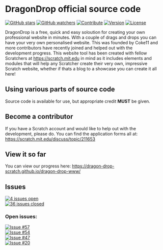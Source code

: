# DragonDrop official source code
[![GitHub stars](https://img.shields.io/badge/star-dragon--drop--www-green.svg)](https://github.com/dragon-drop-scratch/dragon-drop-www/stargazers)
[![GitHub watchers](https://img.shields.io/badge/fork-dragon--drop--www-red.svg)](https://github.com/dragon-drop-scratch/dragon-drop-www/graphs/contributors#fork-destination-box)
[![Contribute](https://img.shields.io/badge/contribute-dragon--drop--www-00AAAA.svg)](https://scratch.mit.edu/discuss/topic/211653)
[![Version](https://img.shields.io/badge/version-0.1.3--alpha-blue.svg)](https://github.com/dragon-drop-scratch/dragon-drop-www/releases)
[![License](https://img.shields.io/badge/license-MIT-AA00AA.svg)](https://github.com/dragon-drop-scratch/dragon-drop-www/blob/gh-pages/node_modules/balanced-match/LICENSE.md)

DragonDrop is a free, quick and easy soloution for creating your own professional website in minutes. With a couple of drags and drops you can have your very own personalised website. This was founded by Coke11 and more contributors have recently joined and helped out with the development progress. This website tool has been created with fellow Scratchers at https://scratch.mit.edu in mind as it includes elements and modules that will help any Scratcher create their very own, impressive Scratch website, whether if thats a blog to a showcase you can create it all here!

## Using various parts of source code
Source code is available for use, but appropriate credit <b>MUST</b> be given.

## Become a contributor
If you have a Scratch account and would like to help out with the development, please do. You can find the application forms all at: https://scratch.mit.edu/discuss/topic/211653

## View it so far
You can view our progress here: https://dragon-drop-scratch.github.io/dragon-drop-www/

## Issues
[![4 issues open](https://img.shields.io/badge/issues-4%20open-red.svg)](https://github.com/dragon-drop-scratch/dragon-drop-www/issues?q=is%3Aopen)
<br>
[![36 issues closed](https://img.shields.io/badge/issues-36%20closed-brightgreen.svg)](https://github.com/dragon-drop-scratch/dragon-drop-www/issues?q=is%3Aissue+is%3Aclosed)
### Open issues:
[![Issue #57](https://img.shields.io/badge/issue%20%2357-open-red.svg)](https://github.com/dragon-drop-scratch/dragon-drop-www/issues/57)
<br>
[![Issue #54](https://img.shields.io/badge/issue%20%2354-open-red.svg)](https://github.com/dragon-drop-scratch/dragon-drop-www/issues/54)
<br>
[![Issue #47](https://img.shields.io/badge/issue%20%2347-open-red.svg)](https://github.com/dragon-drop-scratch/dragon-drop-www/issues/47)
<br>
[![Issue #20](https://img.shields.io/badge/issue%20%2320-open-red.svg)](https://github.com/dragon-drop-scratch/dragon-drop-www/issues/20)

